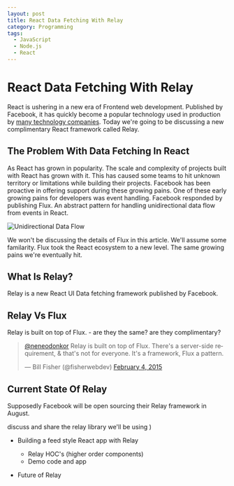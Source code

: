 ```yaml
---
layout: post
title: React Data Fetching With Relay
category: Programming
tags:
  - JavaScript
  - Node.js
  - React
---
```


# React Data Fetching With Relay
React is ushering in a new era of Frontend web development. Published by Facebook, it has quickly become a popular technology used in production by [many technology companies](https://github.com/facebook/react/wiki/Sites-Using-React). Today we're going to be discussing a new complimentary React framework called Relay. 

## The Problem With Data Fetching In React 
As React has grown in popularity. The scale and complexity of projects built with React has grown with it. This has caused some teams to hit unknown territory or limitations while building their projects. Facebook has been proactive in offering support during these growing pains. One of these early growing pains for developers was event handling. Facebook responded by publishing Flux. An abstract pattern for handling unidirectional data flow from events in React.

![Unidirectional Data Flow](https://www.dropbox.com/s/3732cxj0ympozj8/Screenshot%202015-08-10%2020.43.04.png "Unidirectional Data Flow")

We won't be discussing the details of Flux in this article. We'll assume some familarity. Flux took the React ecosystem to a new level. The same growing pains we're eventually hit.

## What Is Relay?
Relay is a new React UI Data fetching framework published by Facebook.

## Relay Vs Flux
Relay is built on top of Flux. 
    -  are they the same? are they complimentary?
<blockquote class="twitter-tweet" data-conversation="none" lang="en"><p lang="en" dir="ltr"><a href="https://twitter.com/neneodonkor">@neneodonkor</a> Relay is built on top of Flux. There&#39;s a server-side requirement, &amp; that&#39;s not for everyone. It&#39;s a framework, Flux a pattern.</p>&mdash; Bill Fisher (@fisherwebdev) <a href="https://twitter.com/fisherwebdev/status/562880437413232640">February 4, 2015</a></blockquote>
<script async src="//platform.twitter.com/widgets.js" charset="utf-8"></script>

## Current State Of Relay
Supposedly Facebook will be open sourcing their Relay framework in August.

discuss and share the relay library we'll be using )
- Building a feed style React app with Relay
  - Relay HOC's (higher order components)
  - Demo code and app

- Future of Relay